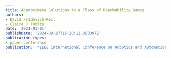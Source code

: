 ```yaml
---
title: Approximate Solutions to a Class of Reachability Games
authors:
- David Fridovich-Keil
- Claire J Tomlin
date: '2021-01-01'
publishDate: '2024-09-27T15:20:12.883397Z'
publication_types:
- paper-conference
publication: '*IEEE International Conference on Robotics and Automation (ICRA)*'
---
```

